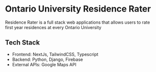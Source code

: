 # Ontario University Residence Rater

Residence Rater is a full stack web applications that allows users to rate first year residences at every Ontario University

## Tech Stack
<ul>
  <li>
    Frontend: NextJs, TailwindCSS, Typescript
  </li>
  <li>
    Backend: Python, Django, Firebase
  </li>
  <li>
    External APIs: Google Maps API
  </li>
</ul>
